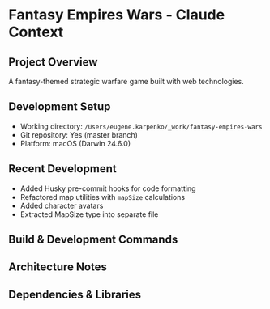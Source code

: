 # Fantasy Empires Wars - Claude Context

## Project Overview

A fantasy-themed strategic warfare game built with web technologies.

## Development Setup

- Working directory: `/Users/eugene.karpenko/_work/fantasy-empires-wars`
- Git repository: Yes (master branch)
- Platform: macOS (Darwin 24.6.0)

## Recent Development

- Added Husky pre-commit hooks for code formatting
- Refactored map utilities with `mapSize` calculations
- Added character avatars
- Extracted MapSize type into separate file

## Build & Development Commands

<!-- Add project-specific commands here as they are discovered -->

## Architecture Notes

<!-- Add architectural insights and patterns as they are discovered -->

## Dependencies & Libraries

<!-- Add key dependencies and frameworks as they are discovered -->
